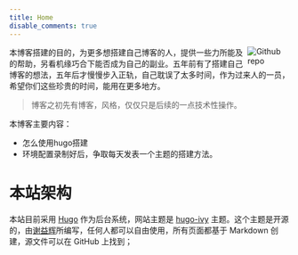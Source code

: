 ```yaml
---
title: Home
disable_comments: true
---
```


<!-- [<img src="https://simpleicons.org/icons/github.svg" style="max-width:15%;min-width:40px;float:right;" alt="Github repo" />](https://github.com/yihui/hugo-ivy)

This Hugo theme was ported from [Ivy](https://github.com/dmulholland/ivy), a minimalist website generator built in Python. I don't have time to document it. You have to read the source code to understand what it can do. Like Ivy, this theme is also released under [the Unlicense](https://en.wikipedia.org/wiki/Unlicense), which basically means you just do whatever you want.

All pages not under the root directory of the website are listed below. You can also visit the list page of a single section, e.g., [posts](/post/), or [notes](/note/). -->

[<img src="https://simpleicons.org/icons/github.svg" style="max-width:15%;min-width:40px;float:right;" alt="Github repo" />](https://github.com/yihui/hugo-ivy)

本博客搭建的目的，为更多想搭建自己博客的人，提供一些力所能及的帮助，另看机缘巧合下能否成为自己的副业。五年前有了搭建自己博客的想法，五年后才慢慢步入正轨，自己耽误了太多时间，作为过来人的一员，希望你们这些珍贵的时间，能用在更多地方。  

> 博客之初先有博客，风格，仅仅只是后续的一点技术性操作。

本博客主要内容：
- 怎么使用hugo搭建  
- 环境配置录制好后，争取每天发表一个主题的搭建方法。

# 本站架构
本站目前采用 [Hugo](https://gohugo.io/) 作为后台系统，网站主题是 [hugo-ivy](https://github.com/yihui/hugo-ivy) 主题。这个主题是开源的，由[谢益辉](https://yihui.org)所编写，任何人都可以自由使用，所有页面都基于 Markdown 创建，源文件可以在 GitHub 上找到；